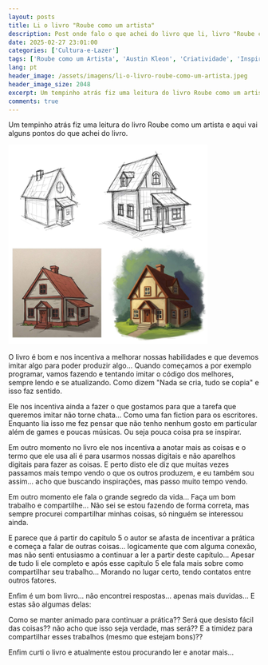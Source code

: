 ```yaml
---
layout: posts
title: Li o livro "Roube como um artista"
description: Post onde falo o que achei do livro que li, livro "Roube como um artista"
date: 2025-02-27 23:01:00
categories: ['Cultura-e-Lazer']
tags: ['Roube como um Artista', 'Austin Kleon', 'Criatividade', 'Inspiração', 'Imitação', 'Compartilhar Trabalho', 'Timidez', 'Ânimo', 'Bloqueio Criativo', 'Gamer', 'Música', 'Anotações', 'livros', 'resenhas', 'resumos']
lang: pt
header_image: /assets/imagens/li-o-livro-roube-como-um-artista.jpeg
header_image_size: 2048
excerpt: Um tempinho atrás fiz uma leitura do livro Roube como um artista e aqui vai alguns pontos do que...
comments: true
---
```


Um tempinho atrás fiz uma leitura do livro Roube como um artista e aqui vai alguns pontos do que achei do livro.

<img loading='lazy' alt="Roubando como um artista" src="/assets/imagens/li-o-livro-roube-como-um-artista.jpeg" width="400" height="400">

O livro é bom e nos incentiva a melhorar nossas habilidades e que devemos imitar algo para poder produzir algo... Quando começamos a por exemplo programar, vamos fazendo e tentando imitar o código dos melhores, sempre lendo e se atualizando. Como dizem "Nada se cria, tudo se copia" e isso faz sentido.

Ele nos incentiva ainda a fazer o que gostamos para que a tarefa que queremos imitar não torne chata... Como uma fan fiction para os escritores. Enquanto lia isso me fez pensar que não tenho nenhum gosto em particular além de games e poucas músicas. Ou seja pouca coisa pra se inspirar.

Em outro momento no livro ele nos incentiva a anotar mais as coisas e o termo que ele usa ali é para usarmos nossas digitais e não aparelhos digitais para fazer as coisas. E perto disto ele diz que muitas vezes passamos mais tempo vendo o que os outros produzem, e eu também sou assim... acho que buscando inspirações, mas passo muito tempo vendo.

Em outro momento ele fala o grande segredo da vida... Faça um bom trabalho e compartilhe... Não sei se estou fazendo de forma correta, mas sempre procurei compartilhar minhas coisas, só ninguém se interessou ainda. 

E parece que á partir do capitulo 5 o autor se afasta de incentivar a prática e começa a falar de outras coisas... logicamente que com alguma conexão, mas não senti entusiasmo a continuar a  ler a partir deste capítulo... Apesar de tudo li ele completo e após esse capítulo 5 ele fala mais sobre como compartilhar seu trabalho... Morando no lugar certo, tendo contatos entre outros fatores.

Enfim é um bom livro... não encontrei respostas... apenas mais duvidas... E estas são algumas delas:

Como se manter animado para continuar a prática??
Será que desisto fácil das coisas?? não acho que isso seja verdade, mas será??
E a timidez para compartilhar esses trabalhos (mesmo que estejam bons)??

Enfim curti o livro e atualmente estou procurando ler e anotar mais...